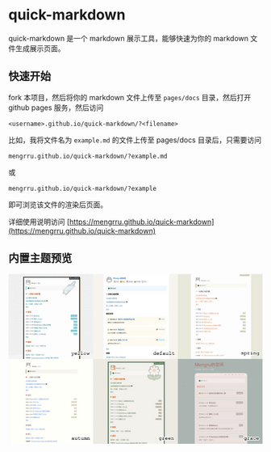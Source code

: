 # quick-markdown

quick-markdown 是一个 markdown 展示工具，能够快速为你的 markdown 文件生成展示页面。

## 快速开始

fork 本项目，然后将你的 markdown 文件上传至 `pages/docs` 目录，然后打开 github pages 服务，然后访问

```
<username>.github.io/quick-markdown/?<filename>
```

比如，我将文件名为 `example.md` 的文件上传至 pages/docs 目录后，只需要访问

```
mengrru.github.io/quick-markdown/?example.md
```

或

```
mengrru.github.io/quick-markdown/?example
```

即可浏览该文件的渲染后页面。

详细使用说明访问 [https://mengrru.github.io/quick-markdown](https://mengrru.github.io/quick-markdown)

## 内置主题预览

![](./themes-preview.jpg)
